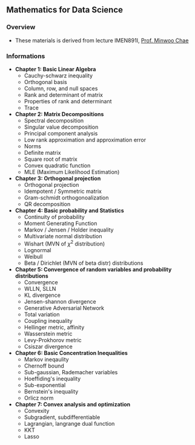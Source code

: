 ## Mathematics for Data Science

### Overview

- These materials is derived from lecture IMEN891I, [Prof. Minwoo Chae](https://sds.postech.ac.kr/)

### Informations

- **Chapter 1: Basic Linear Algebra**
  - Cauchy-schwarz inequality
  - Orthogonal basis
  - Column, row, and null spaces
  - Rank and determinant of matrix
  - Properties of rank and determinant
  - Trace
- **Chapter 2: Matrix Decompositions**
  - Spectral decomposition
  - Singular value decomposition
  - Principal component analysis
  - Low rank approximation and approximation error
  - Norms
  - Definite matrix
  - Square root of matrix
  - Convex quadratic function
  - MLE (Maximum Likelihood Estimation)
- **Chapter 3: Orthogonal projection** 
  - Orthogonal projection
  - Idempotent / Symmetric matrix
  - Gram-schmidt orthogonoalization
  - QR decomposition
- **Chapter 4: Basic probability and Statistics**
  - Continuity of probability
  - Moment Generating Function
  - Markov / Jensen / Holder inequality
  - Multivariate normal distribution
  - Wishart (MVN of $\chi^2$ distribution)
  - Lognormal
  - Weibull
  - Beta / Dirichlet (MVN of beta distr) distributions
- **Chapter 5: Convergence of random variables and probability distributions**
  - Convergence
  - WLLN, SLLN
  - KL divergence
  - Jensen-shannon divergence
  - Generative Adversarial Network
  - Total variation
  - Coupling inequality
  - Hellinger metric, affinity
  - Wasserstein metric
  - Levy-Prokhorov metric
  - Csiszar divergence
- **Chapter 6: Basic Concentration Inequalities**
  - Markov ineqaulity
  - Chernoff bound
  - Sub-gaussian, Rademacher variables
  - Hoeffiding's inequality
  - Sub-exponential
  - Bernstein's inequality
  - Orlicz norm
- **Chapter 7: Convex analysis and optimization**
  - Convexity
  - Subgradient, subdifferentiable
  - Lagrangian, langrange dual function
  - KKT
  - Lasso